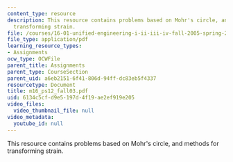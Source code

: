 ```yaml
---
content_type: resource
description: This resource contains problems based on Mohr's circle, and methods for
  transforming strain.
file: /courses/16-01-unified-engineering-i-ii-iii-iv-fall-2005-spring-2006/6134c5cfd9e5197d4f19ae2ef919e205_m16_ps12_fall03.pdf
file_type: application/pdf
learning_resource_types:
- Assignments
ocw_type: OCWFile
parent_title: Assignments
parent_type: CourseSection
parent_uid: a6eb2151-6f41-806d-94ff-dc83eb5f4337
resourcetype: Document
title: m16_ps12_fall03.pdf
uid: 6134c5cf-d9e5-197d-4f19-ae2ef919e205
video_files:
  video_thumbnail_file: null
video_metadata:
  youtube_id: null
---
```

This resource contains problems based on Mohr's circle, and methods for transforming strain.